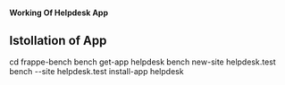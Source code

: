 ####  Working Of Helpdesk App
 ## Istollation of App
cd frappe-bench
bench get-app helpdesk
bench new-site helpdesk.test
bench --site helpdesk.test install-app helpdesk
